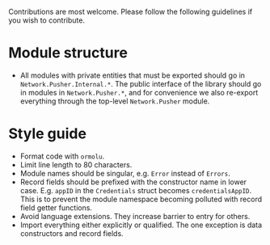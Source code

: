 Contributions are most welcome. Please follow the following guidelines if you
wish to contribute.

# Module structure

* All modules with private entities that must be exported should go in
`Network.Pusher.Internal.*`. The public interface of the library should go in
modules in `Network.Pusher.*`, and for convenience we also re-export everything
through the top-level `Network.Pusher` module.

# Style guide

* Format code with `ormolu`.
* Limit line length to 80 characters.
* Module names should be singular, e.g. `Error` instead of `Errors`.
* Record fields should be prefixed with the constructor name in lower case.
  E.g. `appID` in the `Credentials` struct becomes `credentialsAppID`. This is
  to prevent the module namespace becoming polluted with record field getter
  functions.
* Avoid language extensions. They increase barrier to entry for others.
* Import everything either explicitly or qualified. The one exception is data
  constructors and record fields.
